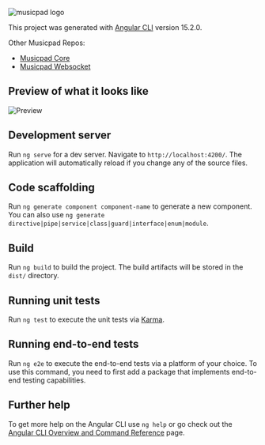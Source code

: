 ![musicpad logo](https://i.imgur.com/YnWT1Hb.png)

This project was generated with [Angular CLI](https://github.com/angular/angular-cli) version 15.2.0.

Other Musicpad Repos:

- [Musicpad Core](https://github.com/musicpadnet/musicpad-core)
- [Musicpad Websocket](https://github.com/musicpadnet/musicpad-websocket)

## Preview of what it looks like
![Preview](https://i.imgur.com/wjc81Gs.png)

## Development server

Run `ng serve` for a dev server. Navigate to `http://localhost:4200/`. The application will automatically reload if you change any of the source files.

## Code scaffolding

Run `ng generate component component-name` to generate a new component. You can also use `ng generate directive|pipe|service|class|guard|interface|enum|module`.

## Build

Run `ng build` to build the project. The build artifacts will be stored in the `dist/` directory.

## Running unit tests

Run `ng test` to execute the unit tests via [Karma](https://karma-runner.github.io).

## Running end-to-end tests

Run `ng e2e` to execute the end-to-end tests via a platform of your choice. To use this command, you need to first add a package that implements end-to-end testing capabilities.

## Further help

To get more help on the Angular CLI use `ng help` or go check out the [Angular CLI Overview and Command Reference](https://angular.io/cli) page.

